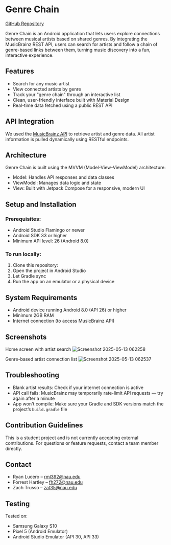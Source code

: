 # Genre Chain

[GitHub Repository](https://github.com/4444est/genre-chain)

Genre Chain is an Android application that lets users explore connections between musical artists based on shared genres. By integrating the MusicBrainz REST API, users can search for artists and follow a chain of genre-based links between them, turning music discovery into a fun, interactive experience.

## Features

- Search for any music artist
- View connected artists by genre
- Track your "genre chain" through an interactive list
- Clean, user-friendly interface built with Material Design
- Real-time data fetched using a public REST API


## API Integration

We used the [MusicBrainz API](https://musicbrainz.org/doc/MusicBrainz_API) to retrieve artist and genre data. All artist information is pulled dynamically using RESTful endpoints.


## Architecture

Genre Chain is built using the MVVM (Model-View-ViewModel) architecture:
- Model: Handles API responses and data classes
- ViewModel: Manages data logic and state
- View: Built with Jetpack Compose for a responsive, modern UI


## Setup and Installation

### Prerequisites:
- Android Studio Flamingo or newer
- Android SDK 33 or higher
- Minimum API level: 26 (Android 8.0)

### To run locally:
1. Clone this repository:
2. Open the project in Android Studio
3. Let Gradle sync
4. Run the app on an emulator or a physical device


## System Requirements

- Android device running Android 8.0 (API 26) or higher
- Minimum 2GB RAM
- Internet connection (to access MusicBrainz API)

## Screenshots
 
Home screen with artist search
![Screenshot 2025-05-13 062258](https://github.com/user-attachments/assets/5d35de7e-1b12-464b-ad73-250d349cfdee)
  
Genre-based artist connection list
![Screenshot 2025-05-13 062537](https://github.com/user-attachments/assets/960adf1b-682a-4adf-95a8-683fd80c2db2)



## Troubleshooting

- Blank artist results: Check if your internet connection is active
- API call fails: MusicBrainz may temporarily rate-limit API requests — try again after a minute
- App won't compile: Make sure your Gradle and SDK versions match the project’s `build.gradle` file

## Contribution Guidelines

This is a student project and is not currently accepting external contributions. For questions or feature requests, contact a team member directly.

## Contact

- Ryan Lucero – rml392@nau.edu  
- Forrest Hartley – fh272@nau.edu
- Zach Trusso – zat35@nau.edu


## Testing

Tested on:
- Samsung Galaxy S10
- Pixel 5 (Android Emulator)
- Android Studio Emulator (API 30, API 33)
